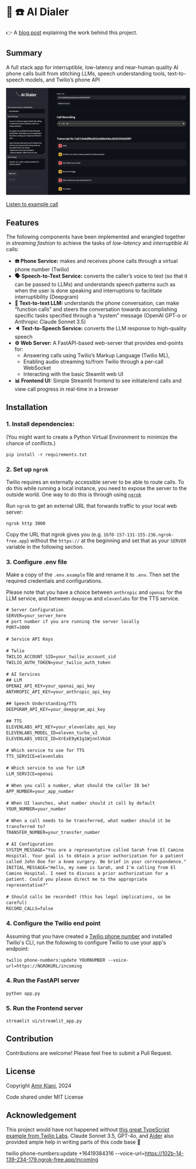 # 🤖 ☎️ AI Dialer 

👉 A [blog post](https://amirkiani.xyz/posts/ai-dialer/) explaining the work behind this project.

## Summary
A full stack app for interruptible, low-latency and near-human quality AI phone calls built from stitching LLMs, speech understanding tools, text-to-speech models, and Twilio’s phone API

![UI Screenshot](examples/screenshot.png)

[Listen to example call](examples/sample.m4a)

## Features
The following components have been implemented and wrangled together in *streaming fashion* to achieve the tasks of *low-latency* and *interruptible* AI calls:
* **☎️ Phone Service:** makes and receives phone calls through a virtual phone number (Twilio)
* **🗣️ Speech-to-Text Service:** converts the caller’s voice to text (so that it can be passed to LLMs) and understands speech patterns such as when the user is done speaking and interruptions to facilitate interruptibility (Deepgram)
* **🤖 Text-to-text LLM:** understands the phone conversation, can make “function calls” and steers the conversation towards accomplishing specific tasks specified through a “system” message (OpenAI GPT-o or Anthropic Claude Sonnet 3.5)
* **🔈 Text-to-Speech Service:** converts the LLM response to high-quality speech
* **⚙️ Web Server:** A FastAPI-based web-server that provides end-points for:
   * Answering calls using Twilio’s Markup Language (Twilio ML),
   * Enabling audio streaming to/from Twilio through a per-call WebSocket
   * Interacting with the basic Steamlit web UI
* **📊 Frontend UI:** Simple Streamlit frontend to see initiate/end calls and view call progress in real-time in a browser


## Installation

### 1. Install dependencies:
(You might want to create a Python Virtual Environment to minimize the chance of conflicts.)
   ```
   pip install -r requirements.txt
   ```
### 2. Set up `ngrok`
Twilio requires an externally accessible server to be able to route calls. To do this while running a local instance, you need to expose the server to the outside world. One way to do this is through using [`ngrok`](https://ngrok.com)

Run `ngrok` to get an external URL that forwards traffic to your local web server:

```
ngrok http 3000
```

Copy the URL that ngrok gives you (e.g. `1bf0-157-131-155-236.ngrok-free.app`) without the `https://` at the beginning and set that as your `SERVER` variable in the following section.

### 3. Configure .env file

Make a copy of the `.env.example` file and rename it to `.env`. Then set the required credentials and configurations.

Please note that you have a choice between `anthropic` and `openai` for the LLM service, and between `deepgram` and `elevenlabs` for the TTS service.

```
# Server Configuration
SERVER=your_server_here
# port number if you are running the server locally
PORT=3000

# Service API Keys

# Twlio
TWILIO_ACCOUNT_SID=your_twilio_account_sid
TWILIO_AUTH_TOKEN=your_twilio_auth_token

# AI Services
## LLM
OPENAI_API_KEY=your_openai_api_key
ANTHROPIC_API_KEY=your_anthropic_api_key

## Speech Understanding/TTS
DEEPGRAM_API_KEY=your_deepgram_api_key

## TTS
ELEVENLABS_API_KEY=your_elevenlabs_api_key
ELEVENLABS_MODEL_ID=eleven_turbo_v2
ELEVENLABS_VOICE_ID=XrExE9yKIg1WjnnlVkGX

# Which service to use for TTS
TTS_SERVICE=elevenlabs

# Which service to use for LLM
LLM_SERVICE=openai

# When you call a number, what should the caller ID be?
APP_NUMBER=your_app_number

# When UI launches, what number should it call by default
YOUR_NUMBER=your_number

# When a call needs to be transferred, what number should it be transferred to?
TRANSFER_NUMBER=your_transfer_number

# AI Configuration
SYSTEM_MESSAGE="You are a representative called Sarah from El Camino Hospital. Your goal is to obtain a prior authorization for a patient called John Doe for a knee surgery. Be brief in your correspondence."
INITIAL_MESSAGE="Hello, my name is Sarah, and I'm calling from El Camino Hospital. I need to discuss a prior authorization for a patient. Could you please direct me to the appropriate representative?"

# Should calls be recorded? (this has legal implications, so be careful)
RECORD_CALLS=false
```

### 4. Configure the Twilio end point
Assuming that you have created a [Twilio phone number](https://www.twilio.com/docs/phone-numbers) and installed Twilio's CLI, run the following to configure Twilio to use your app's endpoint:

```
twilio phone-numbers:update YOURNUMBER --voice-url=https://NGROKURL/incoming
```

### 4. Run the FastAPI server
```
python app.py
```

### 5. Run the Frontend server
```
streamlit ui/streamlit_app.py
```

## Contribution
Contributions are welcome! Please feel free to submit a Pull Request.



## License
Copyright [Amir Kiani](https://amirkiani.xyz), 2024

Code shared under MIT License

## Acknowledgement 
This project would have not happened without [this great TypeScript example from Twilio Labs](https://github.com/twilio-labs/call-gpt). Claude Sonnet 3.5, GPT-4o, and [Aider](https://aider.chat) also provided ample help in writing parts of this code base 🦾

twilio phone-numbers:update +16419384316 --voice-url=https://102b-14-139-234-179.ngrok-free.app/incoming
